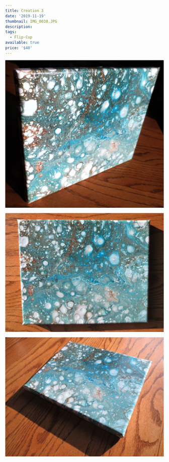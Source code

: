 ```yaml
---
title: Creation 3
date: '2019-11-19'
thumbnail: IMG_0038.JPG
description: 
tags:
  - Flip-Cup
available: true
price: '$40'
---
```


![](IMG_3152.JPG)

![](IMG_3159.JPG)

![](IMG_3163.JPG)

